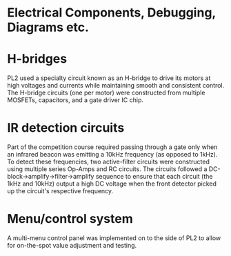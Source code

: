 Electrical Components, Debugging, Diagrams etc.
=== 

# H-bridges

PL2 used a specialty circuit known as an H-bridge to drive its motors at high voltages and currents while maintaining smooth and consistent control. The H-bridge circuits (one per motor) were constructed from multiple MOSFETs, capacitors, and a gate driver IC chip.

# IR detection circuits

Part of the competition course required passing through a gate only when an infrared beacon was emitting a 10kHz frequency (as opposed to 1kHz). To detect these frequencies, two active-filter circuits were constructed using multiple series Op-Amps and RC circuits. The circuits followed a DC-block->amplify->filter->amplify sequence to ensure that each circuit (the 1kHz and 10kHz) output a high DC voltage when the front detector picked up the circuit's respective frequency.

# Menu/control system

A multi-menu control panel was implemented on to the side of PL2 to allow for on-the-spot value adjustment and testing.
